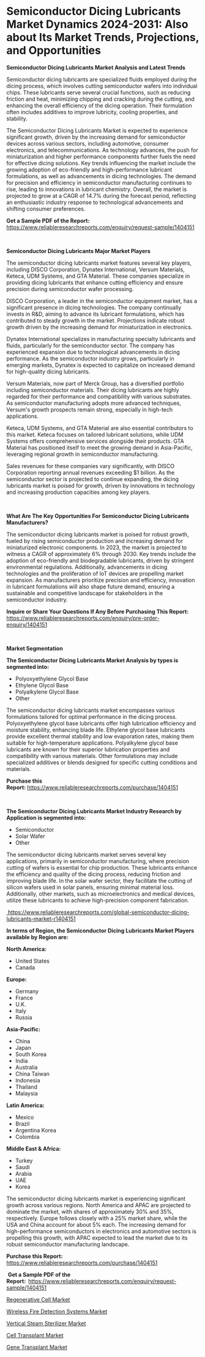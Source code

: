<p><h1>Semiconductor Dicing Lubricants Market Dynamics 2024-2031: Also about Its Market Trends, Projections, and Opportunities</h1></p><p><strong>Semiconductor Dicing Lubricants Market Analysis and Latest Trends</strong></p>
<p><p>Semiconductor dicing lubricants are specialized fluids employed during the dicing process, which involves cutting semiconductor wafers into individual chips. These lubricants serve several crucial functions, such as reducing friction and heat, minimizing chipping and cracking during the cutting, and enhancing the overall efficiency of the dicing operation. Their formulation often includes additives to improve lubricity, cooling properties, and stability.</p><p>The Semiconductor Dicing Lubricants Market is expected to experience significant growth, driven by the increasing demand for semiconductor devices across various sectors, including automotive, consumer electronics, and telecommunications. As technology advances, the push for miniaturization and higher performance components further fuels the need for effective dicing solutions. Key trends influencing the market include the growing adoption of eco-friendly and high-performance lubricant formulations, as well as advancements in dicing technologies. The demand for precision and efficiency in semiconductor manufacturing continues to rise, leading to innovations in lubricant chemistry. Overall, the market is projected to grow at a CAGR of 14.7% during the forecast period, reflecting an enthusiastic industry response to technological advancements and shifting consumer preferences.</p></p>
<p><strong>Get a Sample PDF of the Report:&nbsp;</strong> <a href="https://www.reliableresearchreports.com/enquiry/request-sample/1404151?utm_campaign=1605&utm_medium=2&utm_source=Github&utm_content=ia&utm_term=23102024&utm_id=semiconductor-dicing-lubricants">https://www.reliableresearchreports.com/enquiry/request-sample/1404151</a></p>
<p>&nbsp;</p>
<p><strong>Semiconductor Dicing Lubricants Major Market Players</strong></p>
<p><p>The semiconductor dicing lubricants market features several key players, including DISCO Corporation, Dynatex International, Versum Materials, Keteca, UDM Systems, and GTA Material. These companies specialize in providing dicing lubricants that enhance cutting efficiency and ensure precision during semiconductor wafer processing.</p><p>DISCO Corporation, a leader in the semiconductor equipment market, has a significant presence in dicing technologies. The company continually invests in R&D, aiming to advance its lubricant formulations, which has contributed to steady growth in the market. Projections indicate robust growth driven by the increasing demand for miniaturization in electronics.</p><p>Dynatex International specializes in manufacturing specialty lubricants and fluids, particularly for the semiconductor sector. The company has experienced expansion due to technological advancements in dicing performance. As the semiconductor industry grows, particularly in emerging markets, Dynatex is expected to capitalize on increased demand for high-quality dicing lubricants.</p><p>Versum Materials, now part of Merck Group, has a diversified portfolio including semiconductor materials. Their dicing lubricants are highly regarded for their performance and compatibility with various substrates. As semiconductor manufacturing adopts more advanced techniques, Versum's growth prospects remain strong, especially in high-tech applications.</p><p>Keteca, UDM Systems, and GTA Material are also essential contributors to this market. Keteca focuses on tailored lubricant solutions, while UDM Systems offers comprehensive services alongside their products. GTA Material has positioned itself to meet the growing demand in Asia-Pacific, leveraging regional growth in semiconductor manufacturing.</p><p>Sales revenues for these companies vary significantly, with DISCO Corporation reporting annual revenues exceeding $1 billion. As the semiconductor sector is projected to continue expanding, the dicing lubricants market is poised for growth, driven by innovations in technology and increasing production capacities among key players.</p></p>
<p>&nbsp;</p>
<p><strong>What Are The Key Opportunities For Semiconductor Dicing Lubricants Manufacturers?</strong></p>
<p><p>The semiconductor dicing lubricants market is poised for robust growth, fueled by rising semiconductor production and increasing demand for miniaturized electronic components. In 2023, the market is projected to witness a CAGR of approximately 6% through 2030. Key trends include the adoption of eco-friendly and biodegradable lubricants, driven by stringent environmental regulations. Additionally, advancements in dicing technologies and the proliferation of IoT devices are propelling market expansion. As manufacturers prioritize precision and efficiency, innovation in lubricant formulations will also shape future demand, ensuring a sustainable and competitive landscape for stakeholders in the semiconductor industry.</p></p>
<p><strong>Inquire or Share Your Questions If Any Before Purchasing This Report:</strong> <a href="https://www.reliableresearchreports.com/enquiry/pre-order-enquiry/1404151?utm_campaign=1605&utm_medium=2&utm_source=Github&utm_content=ia&utm_term=23102024&utm_id=semiconductor-dicing-lubricants">https://www.reliableresearchreports.com/enquiry/pre-order-enquiry/1404151</a></p>
<p>&nbsp;</p>
<p><strong>Market Segmentation</strong></p>
<p><strong>The Semiconductor Dicing Lubricants Market Analysis by types is segmented into:</strong></p>
<p><ul><li>Polyoxyethylene Glycol Base</li><li>Ethylene Glycol Base</li><li>Polyalkylene Glycol Base</li><li>Other</li></ul></p>
<p><p>The semiconductor dicing lubricants market encompasses various formulations tailored for optimal performance in the dicing process. Polyoxyethylene glycol base lubricants offer high lubrication efficiency and moisture stability, enhancing blade life. Ethylene glycol base lubricants provide excellent thermal stability and low evaporation rates, making them suitable for high-temperature applications. Polyalkylene glycol base lubricants are known for their superior lubrication properties and compatibility with various materials. Other formulations may include specialized additives or blends designed for specific cutting conditions and materials.</p></p>
<p><strong>Purchase this Report:&nbsp;</strong><a href="https://www.reliableresearchreports.com/purchase/1404151?utm_campaign=1605&utm_medium=2&utm_source=Github&utm_content=ia&utm_term=23102024&utm_id=semiconductor-dicing-lubricants">https://www.reliableresearchreports.com/purchase/1404151</a></p>
<p>&nbsp;</p>
<p><strong>The Semiconductor Dicing Lubricants Market Industry Research by Application is segmented into:</strong></p>
<p><ul><li>Semiconductor</li><li>Solar Wafer</li><li>Other</li></ul></p>
<p><p>The semiconductor dicing lubricants market serves several key applications, primarily in semiconductor manufacturing, where precision cutting of wafers is essential for chip production. These lubricants enhance the efficiency and quality of the dicing process, reducing friction and improving blade life. In the solar wafer sector, they facilitate the cutting of silicon wafers used in solar panels, ensuring minimal material loss. Additionally, other markets, such as microelectronics and medical devices, utilize these lubricants to achieve high-precision component fabrication.</p></p>
<p><a href="https://www.reliableresearchreports.com/global-semiconductor-dicing-lubricants-market-r1404151?utm_campaign=1605&utm_medium=2&utm_source=Github&utm_content=ia&utm_term=23102024&utm_id=semiconductor-dicing-lubricants">&nbsp;https://www.reliableresearchreports.com/global-semiconductor-dicing-lubricants-market-r1404151</a></p>
<p><strong>In terms of Region, the Semiconductor Dicing Lubricants Market Players available by Region are:</strong></p>
<p>
    <p> <strong> North America: </strong>
        <ul>
            <li>United States</li>
            <li>Canada</li>
        </ul>
        </p> 
    <p> <strong> Europe: </strong>
        <ul>
            <li>Germany</li>
            <li>France</li>
            <li>U.K.</li>
            <li>Italy</li>
            <li>Russia</li>
        </ul>
        </p> 
    <p> <strong> Asia-Pacific: </strong>
        <ul>
            <li>China</li>
            <li>Japan</li>
            <li>South Korea</li>
            <li>India</li>
            <li>Australia</li>
            <li>China Taiwan</li>
            <li>Indonesia</li>
            <li>Thailand</li>
            <li>Malaysia</li>
        </ul>
        </p> 
    <p> <strong> Latin America: </strong>
        <ul>
            <li>Mexico</li>
            <li>Brazil</li>
            <li>Argentina Korea</li>
            <li>Colombia</li>
        </ul>
        </p> 
    <p> <strong> Middle East & Africa: </strong>
        <ul>
            <li>Turkey</li>
            <li>Saudi</li>
            <li>Arabia</li>
            <li>UAE</li>
            <li>Korea</li>
        </ul>
    </p>
    </p>
<p><p>The semiconductor dicing lubricants market is experiencing significant growth across various regions. North America and APAC are projected to dominate the market, with shares of approximately 30% and 35%, respectively. Europe follows closely with a 25% market share, while the USA and China account for about 5% each. The increasing demand for high-performance semiconductors in electronics and automotive sectors is propelling this growth, with APAC expected to lead the market due to its robust semiconductor manufacturing landscape.</p></p>
<p><strong>Purchase this Report: </strong><a href="https://www.reliableresearchreports.com/purchase/1404151?utm_campaign=1605&utm_medium=2&utm_source=Github&utm_content=ia&utm_term=23102024&utm_id=semiconductor-dicing-lubricants">https://www.reliableresearchreports.com/purchase/1404151</a></p>
<p>&nbsp;<strong>Get a Sample PDF of the Report:&nbsp;&nbsp;</strong><a href="https://www.reliableresearchreports.com/enquiry/request-sample/1404151?utm_campaign=1605&utm_medium=2&utm_source=Github&utm_content=ia&utm_term=23102024&utm_id=semiconductor-dicing-lubricants">https://www.reliableresearchreports.com/enquiry/request-sample/1404151</a></p>
<p><strong></strong></p>
<p><p><a href="https://www.linkedin.com/pulse/regenerative-cell-market-global-analysis-trends-forecasts-2024-2031-2ln0e?utm_campaign=1605&utm_medium=2&utm_source=Github&utm_content=ia&utm_term=23102024&utm_id=semiconductor-dicing-lubricants">Regenerative Cell Market</a></p><p><a href="https://issuu.com/reportprime-2/docs/wireless-fire-detection-systems-mar_cda74bc93e1ea1?utm_campaign=1605&utm_medium=2&utm_source=Github&utm_content=ia&utm_term=23102024&utm_id=semiconductor-dicing-lubricants">Wireless Fire Detection Systems Market</a></p><p><a href="https://issuu.com/reportprime-2/docs/vertical-steam-sterilizer-market-si_592b08a8d66bd7?utm_campaign=1605&utm_medium=2&utm_source=Github&utm_content=ia&utm_term=23102024&utm_id=semiconductor-dicing-lubricants">Vertical Steam Sterilizer Market</a></p><p><a href="https://www.linkedin.com/pulse/cell-transplant-industry-forecast-market-shifts-strategic-flbjf?utm_campaign=1605&utm_medium=2&utm_source=Github&utm_content=ia&utm_term=23102024&utm_id=semiconductor-dicing-lubricants">Cell Transplant Market</a></p><p><a href="https://www.linkedin.com/pulse/gene-transplant-market-revolution-size-share-emerging-trends-2024-aqx1f?utm_campaign=1605&utm_medium=2&utm_source=Github&utm_content=ia&utm_term=23102024&utm_id=semiconductor-dicing-lubricants">Gene Transplant Market</a></p></p>